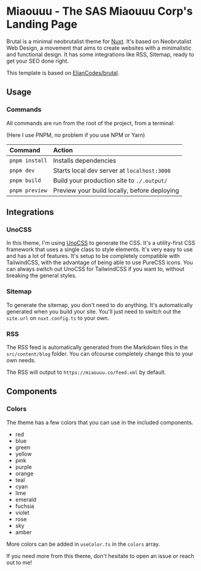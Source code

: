 # Miaouuu - The SAS Miaouuu Corp's Landing Page

Brutal is a minimal neobrutalist theme for [Nuxt](https://nuxt.com/). It's based on Neobrutalist Web Design, a movement that aims to create websites with a minimalistic and functional design. It has some integrations like RSS, Sitemap, ready to get your SEO done right.

This template is based on [ElianCodes/brutal](<https://github.com/ElianCodes/brutal/>).

## Usage

### Commands

All commands are run from the root of the project, from a terminal:

(Here I use PNPM, no problem if you use NPM or Yarn)

| Command             | Action                                             |
| :------------------ | :------------------------------------------------- |
| `pnpm install`      | Installs dependencies                              |
| `pnpm dev`          | Starts local dev server at `localhost:3000`        |
| `pnpm build`        | Build your production site to `./.output/`         |
| `pnpm preview`      | Preview your build locally, before deploying       |

## Integrations

### UnoCSS

In this theme, I'm using [UnoCSS](https://uno.antfu.me/) to generate the CSS. It's a utility-first CSS framework that uses a single class to style elements. It's very easy to use and has a lot of features. It's setup to be completely compatible with TailwindCSS, with the advantage of being able to use PureCSS icons. You can always switch out UnoCSS for TailwindCSS if you want to, without breaking the general styles.

### Sitemap

To generate the sitemap, you don't need to do anything. It's automatically generated when you build your site. You'll just need to switch out the `site.url` on `nuxt.config.ts` to your own.

### RSS

The RSS feed is automatically generated from the Markdown files in the `src/content/blog` folder. You can ofcourse completely change this to your own needs.

The RSS will output to `https://miaouuu.co/feed.xml` by default.

## Components

### Colors

The theme has a few colors that you can use in the included components.

- red
- blue
- green
- yellow
- pink
- purple
- orange
- teal
- cyan
- lime
- emerald
- fuchsia
- violet
- rose
- sky
- amber

More colors can be added in `useColor.ts` in the `colors` array.

If you need more from this theme, don't hesitate to open an issue or reach out to me!
